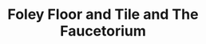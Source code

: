 ---
title: "Foley Floor and Tile and The Faucetorium"
url: /maynard/foley-floor-and-tile-and-the-faucetorium/
shop: Eisenwaren
---